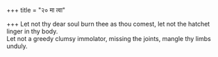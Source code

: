 +++
title = "२० मा त्वा"

+++
Let not thy dear soul burn thee as thou comest, let not the hatchet linger in thy body.  
     Let not a greedy clumsy immolator, missing the joints, mangle thy limbs unduly.
